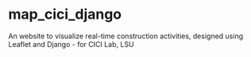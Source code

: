 # map_cici_django
An website to visualize real-time construction activities, designed using Leaflet and Django - for CICI Lab, LSU
